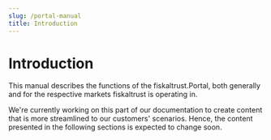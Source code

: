 ```yaml
---
slug: /portal-manual
title: Introduction
---
```


# Introduction
This manual describes the functions of the fiskaltrust.Portal, both generally and for the respective markets fiskaltrust is operating in.

<div class="alert alert--warning" role="alert">We're currently working on this part of our documentation to create content that is more streamlined to our customers' scenarios. Hence, the content presented in the following sections is expected to change soon.</div>


